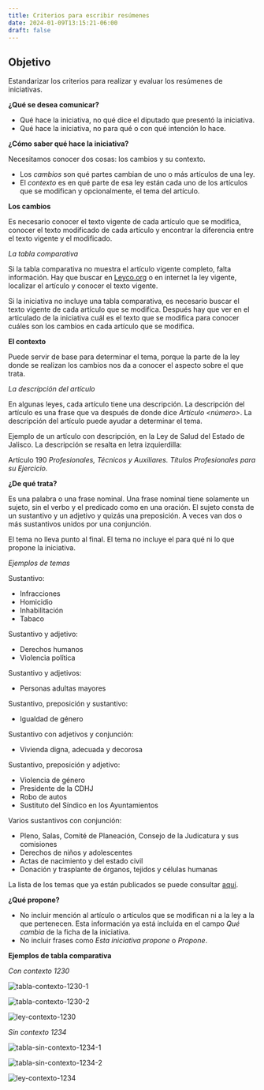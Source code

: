 ```yaml
---
title: Criterios para escribir resúmenes
date: 2024-01-09T13:15:21-06:00
draft: false
---
```


<!--more-->

## Objetivo
Estandarizar los criterios para realizar y evaluar los resúmenes de iniciativas.

**¿Qué se desea comunicar?**
- Qué hace la iniciativa, no qué dice el diputado que presentó la iniciativa.
- Qué hace la iniciativa, no para qué o con qué intención lo hace.

**¿Cómo saber qué hace la iniciativa?**

Necesitamos conocer dos cosas: los cambios y su contexto.
- Los _cambios_ son qué partes cambian de uno o más artículos de una ley.
- El _contexto_ es en qué parte de esa ley están cada uno de los artículos que se modifican y opcionalmente, el tema del artículo.

**Los cambios**

Es necesario conocer el texto vigente de cada artículo que se modifica, conocer el texto modificado de cada artículo y encontrar la diferencia entre el texto vigente y el modificado.

*La tabla comparativa*

Si la tabla comparativa no muestra el artículo vigente completo, falta información. Hay que buscar en [Leyco.org](https://leyco.org) o en internet la ley vigente, localizar el artículo y conocer el texto vigente.

Si la iniciativa no incluye una tabla comparativa, es necesario buscar el texto vigente de cada artículo que se modifica. Después hay que ver en el articulado de la iniciativa cuál es el texto que se modifica para conocer cuáles son los cambios en cada artículo que se modifica.

**El contexto**

Puede servir de base para determinar el tema, porque la parte de la ley donde se realizan los cambios nos da a conocer el aspecto sobre el que trata.

*La descripción del artículo*

En algunas leyes, cada artículo tiene una descripción. La descripción del artículo es una frase que va después de donde dice _Artículo <número>_. La descripción del artículo puede ayudar a determinar el tema.

Ejemplo de un artículo con descripción, en la Ley de Salud del Estado de Jalisco. La descripción se resalta en letra izquierdilla:

Artículo 190 *Profesionales, Técnicos y Auxiliares. Títulos Profesionales para su Ejercicio.*

**¿De qué trata?**

Es una palabra o una frase nominal. Una frase nominal tiene solamente un sujeto, sin el verbo y el predicado como en una oración. El sujeto consta de un sustantivo y un adjetivo y quizás una preposición. A veces van dos o más sustantivos unidos por una conjunción.

El tema no lleva punto al final.
El tema no incluye el para qué ni lo que propone la iniciativa.

*Ejemplos de temas*

Sustantivo: 

  - Infracciones
  - Homicidio
  - Inhabilitación
  - Tabaco
  
Sustantivo y adjetivo: 

  - Derechos humanos
  - Violencia política

Sustantivo y adjetivos: 

  - Personas adultas mayores

Sustantivo, preposición y sustantivo: 

  - Igualdad de género

Sustantivo con adjetivos y conjunción: 

  - Vivienda digna, adecuada y decorosa

Sustantivo, preposición y adjetivo: 

  - Violencia de género
  - Presidente de la CDHJ
  - Robo de autos
  - Sustituto del Síndico en los Ayuntamientos

Varios sustantivos con conjunción: 

  - Pleno, Salas, Comité de Planeación, Consejo de la Judicatura y sus comisiones
  - Derechos de niños y adolescentes
  - Actas de nacimiento y del estado civil
  - Donación y trasplante de órganos, tejidos y células humanas


La lista de los temas que ya están publicados se puede consultar [aquí](https://siguealcongreso.org/temas/).

**¿Qué propone?**

- No incluir mención al artículo o artículos que se modifican ni a la ley a la que pertenecen. Esta información ya está incluida en el campo _Qué cambia_ de la ficha de la iniciativa.
- No incluir frases como *Esta iniciativa propone* o *Propone*.

**Ejemplos de tabla comparativa**

*Con contexto 1230*

![tabla-contexto-1230-1](colabora/criterios-para-resumenes/tabla-contexto-1230-1.png)

![tabla-contexto-1230-2](colabora/criterios-para-resumenes/tabla-contexto-1230-2.png)

![ley-contexto-1230](colabora/criterios-para-resumenes/ley-contexto-1230.png)

*Sin contexto 1234*

![tabla-sin-contexto-1234-1](colabora/criterios-para-resumenes/tabla-sin-contexto-1234-1.png)

![tabla-sin-contexto-1234-2](colabora/criterios-para-resumenes/tabla-sin-contexto-1234-2.png)

![ley-contexto-1234](colabora/criterios-para-resumenes/ley-contexto-1234.png)